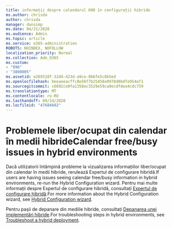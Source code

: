 ```yaml
---
title: informații despre calendarul 608 în configurații hibride
ms.author: chrisda
author: chrisda
manager: dansimp
ms.date: 04/21/2020
ms.audience: Admin
ms.topic: article
ms.service: o365-administration
ROBOTS: NOINDEX, NOFOLLOW
localization_priority: Normal
ms.collection: Adm_O365
ms.custom:
- "896"
- "3800005"
ms.assetid: e269310f-32d4-423d-a9ce-0b6fe5c8b5ed
ms.openlocfilehash: beeaeeacffc8e56f7b25458a9978d0bdfe954af1
ms.sourcegitcommit: c6692ce0fa1358ec3529e59ca0ecdfdea4cdc759
ms.translationtype: MT
ms.contentlocale: ro-RO
ms.lasthandoff: 09/14/2020
ms.locfileid: "47684602"
---
```

# <a name="calendar-freebusy-issues-in-hybrid-environments"></a><span data-ttu-id="0263f-102">Problemele liber/ocupat din calendar în medii hibride</span><span class="sxs-lookup"><span data-stu-id="0263f-102">Calendar free/busy issues in hybrid environments</span></span>

<span data-ttu-id="0263f-103">Dacă utilizatorii întâmpină probleme la vizualizarea informațiilor liber/ocupat din calendar în medii hibride, rerulează Expertul de configurare hibridă.</span><span class="sxs-lookup"><span data-stu-id="0263f-103">If users are having issues seeing calendar free/busy information in hybrid environments, re-run the Hybrid Configuration wizard.</span></span> <span data-ttu-id="0263f-104">Pentru mai multe informații despre Expertul de configurare hibridă, consultați [Expertul de configurare hibridă](https://go.microsoft.com/fwlink/p/?linkid=528149).</span><span class="sxs-lookup"><span data-stu-id="0263f-104">For more information about the Hybrid Configuration wizard, see [Hybrid Configuration wizard](https://go.microsoft.com/fwlink/p/?linkid=528149).</span></span>

<span data-ttu-id="0263f-105">Pentru pașii de depanare din mediile hibride, consultați [Depanarea unei implementări hibride](https://technet.microsoft.com/library/jj659053.aspx).</span><span class="sxs-lookup"><span data-stu-id="0263f-105">For troubleshooting steps in hybrid environments, see [Troubleshoot a hybrid deployment](https://technet.microsoft.com/library/jj659053.aspx).</span></span>
